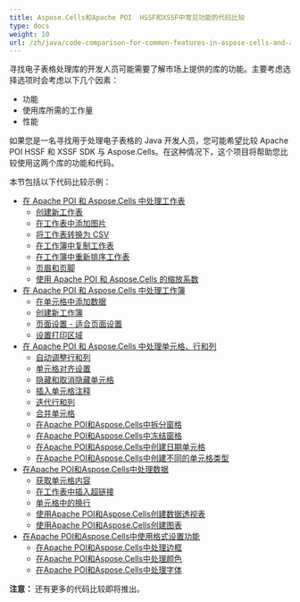 ```yaml
---
title: Aspose.Cells和Apache POI  HSSF和XSSF中常见功能的代码比较
type: docs
weight: 10
url: /zh/java/code-comparison-for-common-features-in-aspose-cells-and-apache-poi-hssf-and-xssf/
---
```


寻找电子表格处理库的开发人员可能需要了解市场上提供的库的功能。主要考虑选择选项时会考虑以下几个因素：

- 功能
- 使用库所需的工作量
- 性能

如果您是一名寻找用于处理电子表格的 Java 开发人员，您可能希望比较 Apache POI HSSF 和 XSSF SDK 与 Aspose.Cells。在这种情况下，这个项目将帮助您比较使用这两个库的功能和代码。

本节包括以下代码比较示例：

- [在 Apache POI 和 Aspose.Cells 中处理工作表](/cells/zh/java/working-with-worksheets-in-apache-poi-and-aspose-cells/)
  - [创建新工作表](/cells/zh/java/create-new-worksheet/)
  - [在工作表中添加图片](/cells/zh/java/add-images-in-worksheet/)
  - [将工作表转换为 CSV](/cells/zh/java/convert-worksheet-to-csv/)
  - [在工作簿中复制工作表](/cells/zh/java/copy-sheet-within-workbook/)
  - [在工作簿中重新排序工作表](/cells/zh/java/re-order-sheets-within-workbook/)
  - [页眉和页脚](/cells/zh/java/header-and-footers/)
  - [使用 Apache POI 和 Aspose.Cells 的缩放系数](/cells/zh/java/zoom-factor-using-apache-poi-and-aspose-cells/)
- [在 Apache POI 和 Aspose.Cells 中处理工作簿](/cells/zh/java/working-with-workbooks-in-apache-poi-and-aspose-cells/)
  - [在单元格中添加数据](/cells/zh/java/add-data-in-cells/)
  - [创建新工作簿](/cells/zh/java/create-new-workbook/)
  - [页面设置 - 适合页面设置](/cells/zh/java/page-setup-fit-to-page-setting/)
  - [设置打印区域](/cells/zh/java/set-print-area/)
- [在 Apache POI 和 Aspose.Cells 中处理单元格、行和列](/cells/zh/java/working-with-cells-rows-and-columns-in-apache-poi-and-aspose-cells/)
  - [自动调整行和列](/cells/zh/java/auto-fit-row-and-column/)
  - [单元格对齐设置](/cells/zh/java/cell-alignment-settings/)
  - [隐藏和取消隐藏单元格](/cells/zh/java/hide-and-unhide-cells/)
  - [插入单元格注释](/cells/zh/java/insert-cell-comments/)
  - [迭代行和列](/cells/zh/java/iterate-rows-and-columns/)
  - [合并单元格](/cells/zh/java/merge-cells/)
  - [在Apache POI和Aspose.Cells中拆分窗格](/cells/zh/java/split-panes-in-apache-poi-and-aspose-cells/)
  - [在Apache POI和Aspose.Cells中冻结窗格](/cells/zh/java/freeze-panes-in-apache-poi-and-aspose-cells/)
  - [在Apache POI和Aspose.Cells中创建日期单元格](/cells/zh/java/create-date-cell-in-apache-poi-and-aspose-cells/)
  - [在Apache POI和Aspose.Cells中创建不同的单元格类型](/cells/zh/java/create-different-cell-types-in-apache-poi-and-aspose-cells/)
- [在Apache POI和Aspose.Cells中处理数据](/cells/zh/java/working-with-data-in-apache-poi-and-aspose-cells/)
  - [获取单元格内容](/cells/zh/java/getting-cell-contents/)
  - [在工作表中插入超链接](/cells/zh/java/insert-hyperlinks-in-worksheet/)
  - [单元格中的换行](/cells/zh/java/new-line-in-cells/)
  - [使用Apache POI和Aspose.Cells创建数据透视表](/cells/zh/java/create-pivot-tables-using-apache-poi-and-aspose-cells/)
  - [使用Apache POI和Aspose.Cells创建图表](/cells/zh/java/create-charts-using-apache-poi-and-aspose-cells/)
- [在Apache POI和Aspose.Cells中使用格式设置功能](/cells/zh/java/working-with-formatting-features-in-apache-poi-and-aspose-cells/)
  - [在Apache POI和Aspose.Cells中处理边框](/cells/zh/java/working-with-borders-in-apache-poi-and-aspose-cells/)
  - [在Apache POI和Aspose.Cells中处理颜色](/cells/zh/java/working-with-colors-in-apache-poi-and-aspose-cells/)
  - [在Apache POI和Aspose.Cells中处理字体](/cells/zh/java/working-with-fonts-in-apache-poi-and-aspose-cells/)

**注意：** 还有更多的代码比较即将推出。 
